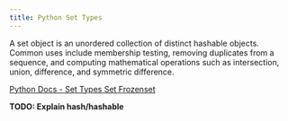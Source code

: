 ```yaml
---
title: Python Set Types
---
```

A set object is an unordered collection of distinct hashable objects. Common uses include membership testing, removing duplicates from a sequence, and computing mathematical operations such as intersection, union, difference, and symmetric difference.

<a href='https://docs.python.org/3/library/stdtypes.html#set-types-set-frozenset' target='_blank' rel='nofollow'>Python Docs - Set Types Set Frozenset</a>

**TODO: Explain hash/hashable**